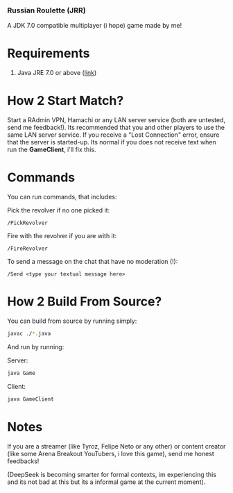 ### Russian Roulette (JRR)
A JDK 7.0 compatible multiplayer (i hope) game made by me!

# Requirements
1. Java JRE 7.0 or above ([link](https://www.oracle.com/br/java/technologies/downloads/))

# How 2 Start Match?
Start a RAdmin VPN, Hamachi or any LAN server service (both are untested, send me feedback!).
Its recommended that you and other players to use the same LAN server service.
If you receive a "Lost Connection" error, ensure that the server is started-up.
Its normal if you does not receive text when run the **GameClient**, i'll fix this.

# Commands
You can run commands, that includes:

Pick the revolver if no one picked it:

```
/PickRevolver
```

Fire with the revolver if you are with it:

```
/FireRevolver
```

To send a message on the chat that have no moderation (!):

```
/Send <type your textual message here>
```

# How 2 Build From Source?
You can build from source by running simply:

```sh
javac ./*.java
```

And run by running:

Server:
```sh
java Game
```

Client:
```sh
java GameClient
```

# Notes
If you are a streamer (like Tyroz, Felipe Neto or any other)
or content creator (like some Arena Breakout YouTubers, i love this game), send me honest feedbacks!

(DeepSeek is becoming smarter for formal contexts, im experiencing this and its not bad at this but its a informal game at the current moment).
